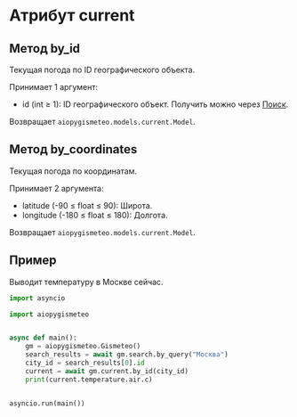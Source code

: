 # Атрибут current

## Метод by_id

Текущая погода по ID географического объекта.

Принимает 1 аргумент:

- id (int ≥ 1): ID географического объект. Получить можно через [Поиск](search.md).

Возвращает `aiopygismeteo.models.current.Model`.

## Метод by_coordinates

Текущая погода по координатам.

Принимает 2 аргумента:

- latitude (-90 ≤ float ≤ 90): Широта.
- longitude (-180 ≤ float ≤ 180): Долгота.

Возвращает `aiopygismeteo.models.current.Model`.

## Пример

Выводит температуру в Москве сейчас.

```python
import asyncio

import aiopygismeteo


async def main():
    gm = aiopygismeteo.Gismeteo()
    search_results = await gm.search.by_query("Москва")
    city_id = search_results[0].id
    current = await gm.current.by_id(city_id)
    print(current.temperature.air.c)


asyncio.run(main())
```
